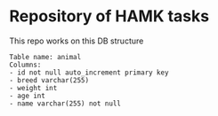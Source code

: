 # Repository of HAMK tasks

This repo works on this DB structure
```
Table name: animal
Columns: 
- id not null auto_increment primary key
- breed varchar(255)
- weight int
- age int
- name varchar(255) not null
```

